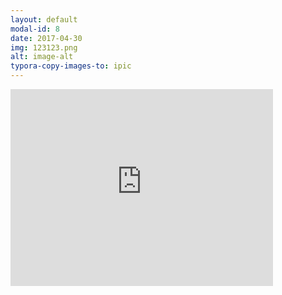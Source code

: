 ```yaml
---
layout: default
modal-id: 8
date: 2017-04-30
img: 123123.png
alt: image-alt
typora-copy-images-to: ipic
---
```


<iframe width="420" height="315" src="http://www.youtube.com/embed/dQw4w9WgXcQ" frameborder="0" allowfullscreen></iframe>
